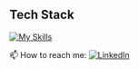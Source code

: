 ## Tech Stack
[![My Skills](https://skillicons.dev/icons?i=js,html,css,react,vscode,github,git)](https://skillicons.dev)

 📫 How to reach me:
[![LinkedIn](https://img.shields.io/badge/LinkedIn-0077B5?style=for-the-badge&logo=linkedin&logoColor=white)](https://www.linkedin.com/in/susannah-bennett-a16627181/)

<!--
**sfbennett/sfbennett** is a ✨ _special_ ✨ repository because its `README.md` (this file) appears on your GitHub profile.

Here are some ideas to get you started:

- 🔭 I’m currently working on ...
- 🌱 I’m currently learning ...
- 👯 I’m looking to collaborate on ...
- 🤔 I’m looking for help with ...
- 💬 Ask me about ...
- 📫 How to reach me: ...
- 😄 Pronouns: ...
- ⚡ Fun fact: ...

### Hi there 👋

## 🚀 About Me

## 🌱 Currently Exploring
-->

